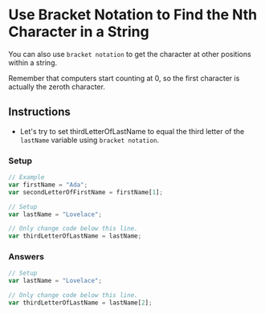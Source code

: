 # Use Bracket Notation to Find the Nth Character in a String

You can also use `bracket notation` to get the character at other positions
within a string.

Remember that computers start counting at 0, so the first character is
actually the zeroth character.

## Instructions
 - Let's try to set thirdLetterOfLastName to equal the third letter of the
 `lastName` variable using `bracket notation`.

### Setup

```javascript
// Example
var firstName = "Ada";
var secondLetterOfFirstName = firstName[1];

// Setup
var lastName = "Lovelace";

// Only change code below this line.
var thirdLetterOfLastName = lastName;
```

### Answers

```javascript
// Setup
var lastName = "Lovelace";

// Only change code below this line.
var thirdLetterOfLastName = lastName[2];
```
